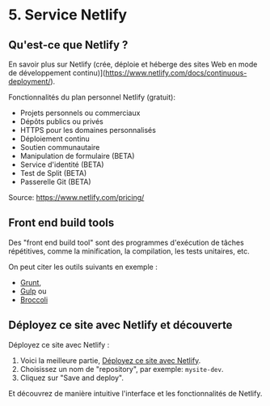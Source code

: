 # 5. Service Netlify

## Qu'est-ce que Netlify ?

En savoir plus sur Netlify (crée, déploie et héberge des sites Web en mode de développement continu)](https://www.netlify.com/docs/continuous-deployment/).

Fonctionnalités du plan personnel Netlify (gratuit):

* Projets personnels ou commerciaux
* Dépôts publics ou privés
* HTTPS pour les domaines personnalisés
* Déploiement continu
* Soutien communautaire
* Manipulation de formulaire (BETA)
* Service d'identité (BETA)
* Test de Split (BETA)
* Passerelle Git (BETA)

Source: https://www.netlify.com/pricing/

## Front end build tools

Des "front end build tool" sont des programmes d'exécution de tâches répétitives, comme la minification, la compilation, les tests unitaires, etc.

On peut citer les outils suivants en exemple :

* [Grunt](https://gruntjs.com/),
* [Gulp](https://gulpjs.com/) ou
* [Broccoli](https://github.com/broccolijs/broccoli)

## Déployez ce site avec Netlify et découverte

Déployez ce site avec Netlify :

1. Voici la meilleure partie, [Déployez ce site avec Netlify](https://app.netlify.com/start/deploy?repository=https://github.com/goffinet/demo-mkdocs-material).
2. Choisissez un nom de "repository", par exemple: `mysite-dev`.
3. Cliquez sur "Save and deploy".

Et découvrez de manière intuitive l'interface et les fonctionnalités de Netlify.
